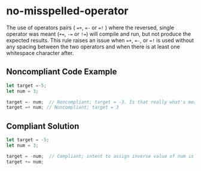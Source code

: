 # no-misspelled-operator

The use of operators pairs ( `=+`, `=-` or `=!` ) where the reversed, single operator was meant (`+=`, `-=` or `!=`) will compile and run, but not produce the expected results.
This rule raises an issue when `=+`, `=-`, or `=!` is used without any spacing between the two operators and when there is at least one whitespace character after.

## Noncompliant Code Example

```javascript
let target =-5;
let num = 3;

target =- num;  // Noncompliant; target = -3. Is that really what's meant?
target =+ num; // Noncompliant; target = 3
```

## Compliant Solution

```javascript
let target = -5;
let num = 3;

target = -num;  // Compliant; intent to assign inverse value of num is clear
target += num;
```